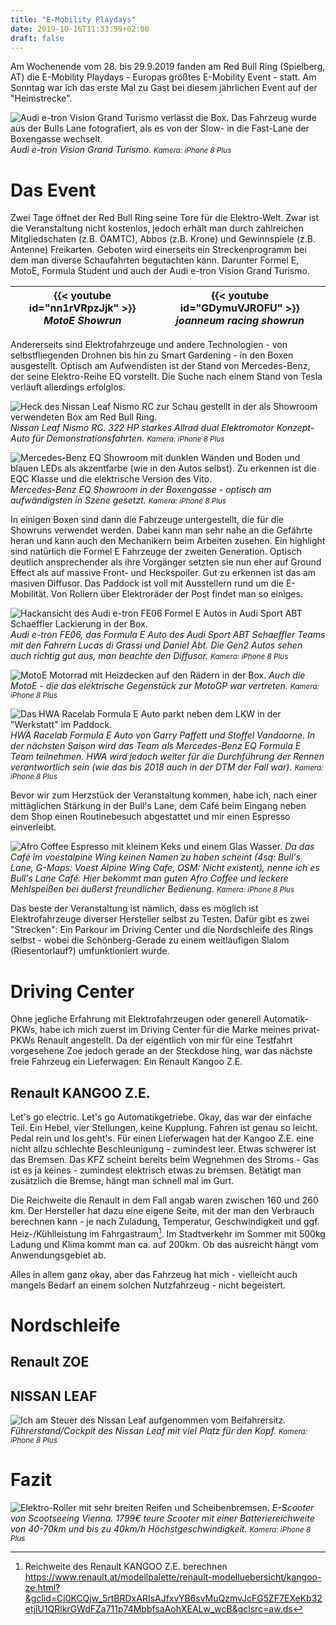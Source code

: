 ```yaml
---
title: "E-Mobility Playdays"
date: 2019-10-16T11:33:59+02:00
draft: false
---
```


Am Wochenende vom 28. bis 29.9.2019 fanden am Red Bull Ring (Spielberg, AT) die E-Mobility Playdays - Europas größtes E-Mobility Event - statt. Am Sonntag war ich das erste Mal zu Gast bei diesem jährlichen Event auf der "Heimstrecke".


<!-- more -->

![Audi e-tron Vision Grand Turismo verlässt die Box. Das Fahrzeug wurde aus der Bulls Lane fotografiert, als es von der Slow- in die Fast-Lane der Boxengasse wechselt.](https://66.media.tumblr.com/2fa548b62cf2455a2635ea3fe55d5521/tumblr_pzgno2epu81yxpj0vo1_1280.jpg)
*Audi e-tron Vision Grand Turismo. <small>Kamera: iPhone 8 Plus</small>*

# Das Event

Zwei Tage öffnet der Red Bull Ring seine Tore für die Elektro-Welt. Zwar ist die Veranstaltung nicht kostenlos, jedoch erhält man durch zahlreichen Mitgliedschaten (z.B. ÖAMTC), Abbos (z.B. Krone) und Gewinnspiele (z.B. Antenne) Freikarten. Geboten wird einerseits ein Streckenprogramm bei dem man diverse Schaufahrten begutachten kann. Darunter Formel E, MotoE, Formula Student und auch der Audi e-tron Vision Grand Turismo.

| {{< youtube id="nn1rVRpzJjk" >}} *MotoE Showrun* | {{< youtube id="GDymuVJROFU" >}} *joanneum racing showrun* |
|:--:|:--:|

Andererseits sind Elektrofahrzeuge und andere Technologien - von selbstfliegenden Drohnen bis hin zu Smart Gardening - in den Boxen ausgestellt. Optisch am Aufwendisten ist der Stand von Mercedes-Benz, der seine Elektro-Reihe EQ vorstellt. Die Suche nach einem Stand von Tesla verläuft allerdings erfolglos.

![Heck des Nissan Leaf Nismo RC zur Schau gestellt in der als Showroom verwendeten Box am Red Bull Ring.](https://66.media.tumblr.com/82699c068f3864b20a10d8e4f468922e/tumblr_pzgno2epu81yxpj0vo2_1280.jpg) 
*Nissan Leaf Nismo RC. 322 HP starkes Allrad dual Elektromotor Konzept-Auto für Demonstrationsfahrten. <small>Kamera: iPhone 8 Plus</small>*

![Mercedes-Benz EQ Showroom mit dunklen Wänden und Boden und blauen LEDs als akzentfarbe (wie in den Autos selbst). Zu erkennen ist die EQC Klasse und die elektrische Version des Vito.](https://66.media.tumblr.com/df579be7197cabb6b999e23a33088a6a/tumblr_pzgno2epu81yxpj0vo3_1280.jpg)
*Mercedes-Benz EQ Showroom in der Boxengasse - optisch am aufwändigsten in Szene gesetzt. <small>Kamera: iPhone 8 Plus</small>*

In einigen Boxen sind dann die Fahrzeuge untergestellt, die für die Showruns verwendet werden. Dabei kann man sehr nahe an die Gefährte heran und kann auch den Mechanikern beim Arbeiten zusehen. Ein highlight sind natürlich die Formel E Fahrzeuge der zweiten Generation. Optisch deutlich ansprechender als ihre Vorgänger setzten sie nun eher auf Ground Effect als auf massive Front- und Heckspoiler. Gut zu erkennen ist das am masiven Diffusor. Das Paddock ist voll mit Ausstellern rund um die E-Mobilität. Von Rollern über Elektroräder der Post findet man so einiges.

![Hackansicht des Audi e-tron FE06 Formel E Autos in Audi Sport ABT Schaeffler Lackierung in der Box.](https://66.media.tumblr.com/dd39227c5153810eb5153a5827518a3a/tumblr_pzgno2epu81yxpj0vo4_1280.jpg)
*Audi e-tron FE06, das Formula E Auto des Audi Sport ABT Schaeffler Teams mit den Fahrern Lucas di Grassi und Daniel Abt. Die Gen2 Autos sehen auch richtig gut aus, man beachte den Diffusor. <small>Kamera: iPhone 8 Plus</small>*

![MotoE Motorrad mit Heizdecken auf den Rädern in der Box.](https://66.media.tumblr.com/10a275bc4e4c660c26899299ca38e93a/tumblr_pzgno2epu81yxpj0vo5_1280.jpg)
*Auch die MotoE - die das elektrische Gegenstück zur MotoGP war vertreten. <small>Kamera: iPhone 8 Plus</small>*

![Das HWA Racelab Formula E Auto parkt neben dem LKW in der "Werkstatt" im Paddock.](https://66.media.tumblr.com/1227fe7aa20bfe0293cf44845fe2c904/tumblr_pzgno2epu81yxpj0vo7_1280.jpg)
*HWA Racelab Formula E Auto von Garry Paffett und Stoffel Vandoorne. In der nächsten Saison wird das Team als Mercedes-Benz EQ Formula E Team teilnehmen. HWA wird jedoch weiter für die Durchführung der Rennen verantwortlich sein (wie das bis 2018 auch in der DTM der Fall war). <small>Kamera: iPhone 8 Plus</small>*

Bevor wir zum Herzstück der Veranstaltung kommen, habe ich, nach einer mittäglichen Stärkung in der Bull's Lane, dem Café beim Eingang neben dem Shop einen Routinebesuch abgestattet und mir einen Espresso einverleibt.


![Afro Coffee Espresso mit kleinem Keks und einem Glas Wasser.](https://66.media.tumblr.com/8ac4a885f9311525ca71a38f52b93d9a/tumblr_pzgno2epu81yxpj0vo8_1280.jpg)
*Da das Café im voestalpine Wing keinen Namen zu haben scheint (4sq: Bull's Lane, G-Maps: Voest Alpine Wing Cafe, OSM: Nicht existent), nenne ich es Bull's Lane Café. Hier bekommt man guten Afro Coffee und leckere Mehlspeißen bei äußerst freundlicher Bedienung. <small>Kamera: iPhone 8 Plus</small>*

Das beste der Veranstaltung ist nämlich, dass es möglich ist Elektrofahrzeuge diverser Hersteller selbst zu Testen. Dafür gibt es zwei "Strecken": Ein Parkour im Driving Center und die Nordschleife des Rings selbst - wobei die Schönberg-Gerade zu einem weitläufigen Slalom (Riesentorlauf?) umfunktioniert wurde.

# Driving Center
Ohne jegliche Erfahrung mit Elektrofahrzeugen oder generell Automatik-PKWs, habe ich mich zuerst im Driving Center für die Marke meines privat-PKWs Renault angestellt. Da der eigentlich von mir für eine Testfahrt vorgesehene Zoe jedoch gerade an der Steckdose hing, war das nächste freie Fahrzeug ein Lieferwagen: Ein Renault Kangoo Z.E.

## Renault KANGOO Z.E.
Let's go electric. Let's go Automatikgetriebe. Okay, das war der einfache Teil. Ein Hebel, vier Stellungen, keine Kupplung. Fahren ist genau so leicht. Pedal rein und los geht's. Für einen Lieferwagen hat der Kangoo Z.E. eine nicht allzu schlechte Beschleunigung - zumindest leer. Etwas schwerer ist das Bremsen. Das KFZ scheint bereits beim Wegnehmen des Stroms - Gas ist es ja keines - zumindest elektrisch etwas zu bremsen. Betätigt man zusätzlich die Bremse, hängt man schnell mal im Gurt. 

Die Reichweite die Renault in dem Fall angab waren zwischen 160 und 260 km. Der Hersteller hat dazu eine eigene Seite, mit der man den Verbrauch berechnen kann - je nach Zuladung, Temperatur, Geschwindigkeit und ggf. Heiz-/Kühlleistung im Fahrgastraum[^1]. Im Stadtverkehr im Sommer mit 500kg Ladung und Klima kommt man ca. auf 200km. Ob das ausreicht hängt vom Anwendungsgebiet ab. 

Alles in allem ganz okay, aber das Fahrzeug hat mich - vielleicht auch mangels Bedarf an einem solchen Nutzfahrzeug - nicht begeistert.

# Nordschleife

## Renault ZOE

## NISSAN LEAF

![Ich am Steuer des Nissan Leaf aufgenommen vom Beifahrersitz.](https://66.media.tumblr.com/67392071b26c0d59811ca37311aef18f/tumblr_pzgno2epu81yxpj0vo10_1280.jpg)
*Führerstand/Cockpit des Nissan Leaf mit viel Platz für den Kopf. <small>Kamera: iPhone 8 Plus</small>*

# Fazit


![Elektro-Roller mit sehr breiten Reifen und Scheibenbremsen.](https://66.media.tumblr.com/7facd1c30cfe44dbea0405f9c9b0808d/tumblr_pzgno2epu81yxpj0vo9_1280.jpg)
*E-Scooter von Scootseeing Vienna. 1799€ teure Scooter mit einer Batteriereichweite von 40-70km  und bis zu 40km/h Höchstgeschwindigkeit. <small>Kamera: iPhone 8 Plus</small>*


[^1]: Reichweite des Renault KANGOO Z.E. berechnen <https://www.renault.at/modellpalette/renault-modelluebersicht/kangoo-ze.html?&gclid=Cj0KCQjw_5rtBRDxARIsAJfxvYB6svMuQzmvJcFG5ZF7EXeKb32etjiU1QRlkrGWdFZa711p74MbbfsaAohXEALw_wcB&gclsrc=aw.ds>
